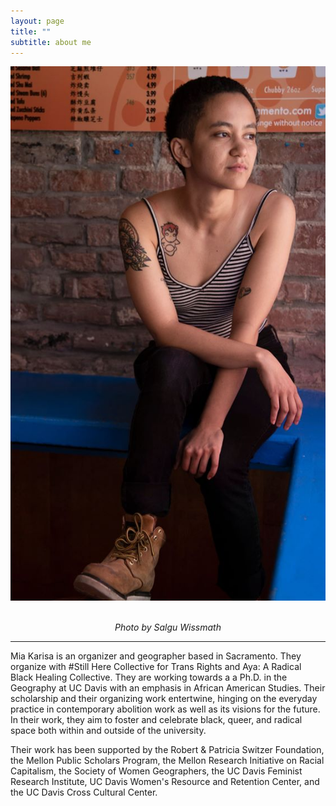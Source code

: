 ```yaml
---
layout: page
title: ""
subtitle: about me
---
```


![](img/me.jpg)<p align="center">
<br/>*Photo by Salgu Wissmath*

*****
Mia Karisa is an organizer and geographer based in Sacramento. They organize with #Still Here Collective for Trans Rights and  Aya: A Radical Black Healing Collective. They are working towards a a Ph.D. in the Geography at UC Davis with an emphasis in African American Studies. Their scholarship and their organizing work entertwine, hinging on the everyday practice in contemporary abolition work as well as its visions for the future. In their work, they aim to foster and celebrate black, queer, and radical space both within and outside of the university.

Their work has been supported by the Robert & Patricia Switzer Foundation, the Mellon Public Scholars Program, the Mellon Research Initiative on Racial Capitalism, the Society of Women Geographers, the UC Davis Feminist Research Institute, UC Davis Women's Resource and Retention Center, and the UC Davis Cross Cultural Center.
